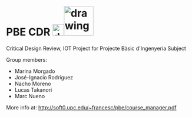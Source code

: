 # PBE CDR <img src="https://www.raspberrypi.org/wp-content/uploads/2011/10/Raspi-PGB001.png" alt="drawing" width="31"/><img src="https://telecos.upc.edu/ca/shared/images/upc-telecos.png" alt="drawing" width="80"/>
Critical Design Review, IOT Project for Projecte Bàsic d'Ingenyeria Subject

Group members:
  - Marina Morgado
  - José-Ignacio Rodriguez
  - Nacho Moreno
  - Lucas Takanori
  - Marc Nueno
  
More info at: http://soft0.upc.edu/~francesc/pbe/course_manager.pdf 
